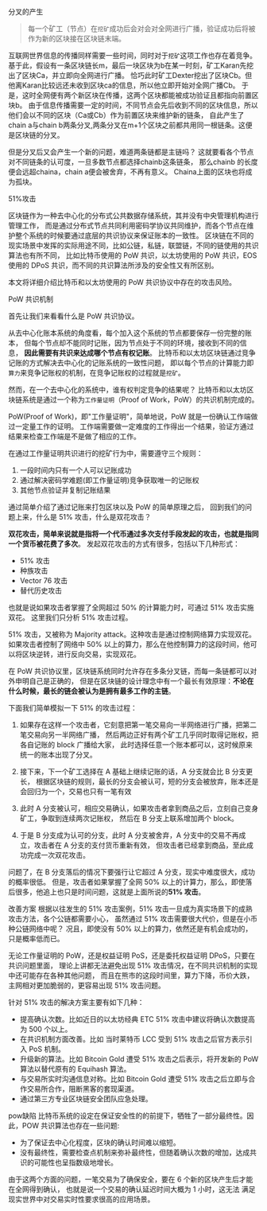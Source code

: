 分叉的产生
>每一个矿工（节点）在`挖矿`成功后会对会对全网进行广播，验证成功后将被作为新的区块接在区块链末端。

互联网世界信息的传播同样需要一些时间，同时对于`挖矿`这项工作也存在着竞争。
基于此，假设有一条区块链长m，最后一块区块为b在某一时刻，矿工Karan先挖出了区块Ca，并立即向全网进行广播。
恰巧此时矿工Dexter挖出了区块Cb。但他离Karan比较远还未收到区块ca的信息，所以他立即开始对全网广播Cb。
于是，这时全网便有两个新区块在传播，这两个区块都能被成功验证且都指向前置区块b。
由于信息传播需要一定的时间，不同节点会先后收到不同的区块信息，所以他们会以不同的区块（Ca或Cb）作为前置区块来维护新的链条，
自此产生了chain a与chain b两条分叉,两条分叉在m+1个区块之前都共用同一根链条。这便是区块链的分叉。

但是分叉后又会产生一个新的问题，难道两条链都是主链吗？
这就要看各个节点对不同链条的认可度，一旦多数节点都选择chainb这条链条，
那么chainb 的长度便会远超chaina，chain a便会被舍弃，不再有意义。
Chaina上面的区块也将成为孤块。

51%攻击

区块链作为一种去中心化的分布式公共数据存储系统，其并没有中央管理机构进行管理工作，
而是通过分布式节点共同利用密码学协议共同维护，而各个节点在维护整个系统的时候要通过底层的共识协议来保证账本的一致性。
区块链在不同的现实场景中发挥的实际用途不同，比如公链，私链，联盟链，不同的链使用的共识算法也有所不同，
比如比特币使用的 PoW 共识，以太坊使用的 PoW 共识，EOS 使用的 DPoS 共识，而不同的共识算法所涉及的安全性又有所区别。

本文将详细介绍比特币和以太坊使用的 PoW 共识协议中存在的攻击风险。

PoW 共识机制

首先让我们来看看什么是 PoW 共识协议。

从去中心化账本系统的角度看，每个加入这个系统的节点都要保存一份完整的账本，
但每个节点却不能同时记账，因为节点处于不同的环境，接收到不同的信息，
**因此需要有共识来达成哪个节点有权记账**。
比特币和以太坊区块链通过竞争记账的方式解决去中心化的记账系统的一致性问题， 
即以每个节点的计算能力即`算力`来竞争记账权的机制，在竞争记账权的过程就是`挖矿`。

然而，在一个去中心化的系统中，谁有权判定竞争的结果呢？
比特币和以太坊区块链系统是通过一个称为`工作量证明`（Proof of Work，PoW）的共识机制完成的。

PoW(Proof of Work)，即"工作量证明"，简单地说，PoW 就是一份确认工作端做过一定量工作的证明。
工作端需要做一定难度的工作得出一个结果，验证方通过结果来检查工作端是不是做了相应的工作。

在通过工作量证明共识进行的挖矿行为中，需要遵守三个规则：
1. 一段时间内只有一个人可以记账成功
2. 通过解决密码学难题(即工作量证明)竞争获取唯一的记账权
3. 其他节点验证并复制记账结果

通过简单介绍了通过记账来打包区块以及 PoW 的简单原理之后，
回到我们的问题上来，什么是 51% 攻击，什么是双花攻击？

**双花攻击，简单来说就是指将一个代币通过多次支付手段发起的攻击，也就是指同一个货币被花费了多次**。
发起双花攻击的方式有很多，包括以下几种形式：
- 51% 攻击
- 种族攻击
- Vector 76 攻击
- 替代历史攻击

也就是说如果攻击者掌握了全网超过 50% 的计算能力时，可通过 51% 攻击实施双花。
这里我们只分析 51% 攻击过程。

51% 攻击，又被称为 Majority attack。这种攻击是通过控制网络算力实现双花。
如果攻击者控制了网络中 50% 以上的算力，那么在他控制算力的这段时间，他可以将区块逆转，进行反向交易，实现双花。

在 PoW 共识协议里，区块链系统同时允许存在多条分叉链，而每一条链都可以对外申明自己是正确的，
但是在区块链的设计理念中有一个最长有效原理：**不论在什么时候，最长的链会被认为是拥有最多工作的主链**。

下面我们简单模拟一下 51% 的攻击过程：
1. 如果存在这样一个攻击者，它刻意把第一笔交易向一半网络进行广播，把第二笔交易向另一半网络广播，
   然后两边正好有两个矿工几乎同时取得记账权，把各自记账的 block 广播给大家，
   此时选择任意一个账本都可以，这时候原来统一的账本出现了分叉。
   
2. 接下来，下一个矿工选择在 A 基础上继续记账的话，A 分支就会比 B 分支更长，
   根据区块链的规则，最长的分支会被认可，短的分支会被放弃，账本还是会回归为一个，交易也只有一笔有效
   
3. 此时 A 分支被认可，相应交易确认，如果攻击者拿到商品之后，立刻自己变身矿工，争取到连续两次记账权，
   然后在 B 分支上联系增加两个 block。
   
4. 于是 B 分支成为认可的分支，此时 A 分支被舍弃，A 分支中的交易不再成立，攻击者在 A 分支的支付货币重新有效，
   但攻击者已经拿到商品，至此成功完成一次双花攻击。
   
问题了，在 B 分支落后的情况下要强行让它超过 A 分支，现实中难度很大，成功的概率很低。
但是，攻击者如果掌握了全网 50% 以上的计算力，那么，即使落后很多，他追上也只是时间问题，这就是上面所说的**51% 攻击**。

改善方案
根据以往发生的 51% 攻击案例，51% 攻击一旦成为真实场景下的成熟攻击方法，各个公链都需要小心，
虽然通过 51% 攻击需要很大代价，但是在小币种公链网络中呢？
况且，即使没有 50% 以上的算力，依然还是有机会成功的，只是概率低而已。

无论工作量证明的 PoW，还是权益证明 PoS，还是委托权益证明 DPoS，只要在共识问题里面，
理论上讲都无法避免出现 51% 攻击情况，在不同共识机制的实现中还可能存在各种其他问题，
而且在熊市的这段时间里，算力下降，币价大跌，主网相对更加脆弱的，更容易出现 51% 攻击问题。

针对 51% 攻击的解决方案主要有如下几种：
- 提高确认次数。比如近日的以太坊经典 ETC 51% 攻击中建议将确认次数提高为 500 个以上。
- 在共识机制方面改善。比如 当时莱特币 LCC 受到 51% 攻击之后官方表示引入 PoS 机制。
- 升级新的算法。比如 Bitcoin Gold 遭受 51% 攻击之后表示，将开发新的 PoW 算法以替代原有的 Equihash 算法。
- 与交易所实时沟通信息对称。比如 Bitcoin Gold 遭受 51% 攻击之后立即与合作交易所合作，阻断黑客的套现渠道。
- 通过第三方专业区块链安全团队应急处理。

pow缺陷
比特币系统的设定在保证安全性的的前提下，牺牲了一部分最终性。因此，POW 共识算法也存在一些问题:
- 为了保证去中心化程度，区块的确认时间难以缩短。
- 没有最终性，需要检查点机制来弥补最终性，但随着确认次数的增加，达成共识的可能性也呈指数级地增长。 
  
由于这两个方面的问题，一笔交易为了确保安全，要在 6 个新的区块产生后才能在全网得到确认，
也就是说一个交易的确认延迟时间大概为 1 小时，这无法 满足现实世界中对交易实时性要求很高的应用场景。